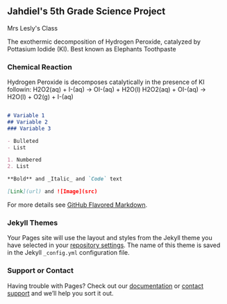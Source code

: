 ## Jahdiel's 5th Grade Science Project

Mrs Lesly's Class

The exothermic decomposition of Hydrogen Peroxide, catalyzed by Pottasium Iodide (KI).
Best known as Elephants Toothpaste

### Chemical Reaction

Hydrogen Peroxide is decomposes catalytically in the presence of KI followin:
  H2O2(aq) + I-(aq) -> OI-(aq) + H2O(l)
  H2O2(aq) + OI-(aq) -> H2O(l) + O2(g) + I-(aq)

```markdown

# Variable 1
## Variable 2
### Variable 3

- Bulleted
- List

1. Numbered
2. List

**Bold** and _Italic_ and `Code` text

[Link](url) and ![Image](src)
```

For more details see [GitHub Flavored Markdown](https://guides.github.com/features/mastering-markdown/).

### Jekyll Themes

Your Pages site will use the layout and styles from the Jekyll theme you have selected in your [repository settings](https://github.com/dennisrodarte/dennisrodarte.bio.chi/settings). The name of this theme is saved in the Jekyll `_config.yml` configuration file.

### Support or Contact

Having trouble with Pages? Check out our [documentation](https://help.github.com/categories/github-pages-basics/) or [contact support](https://github.com/contact) and we’ll help you sort it out.
